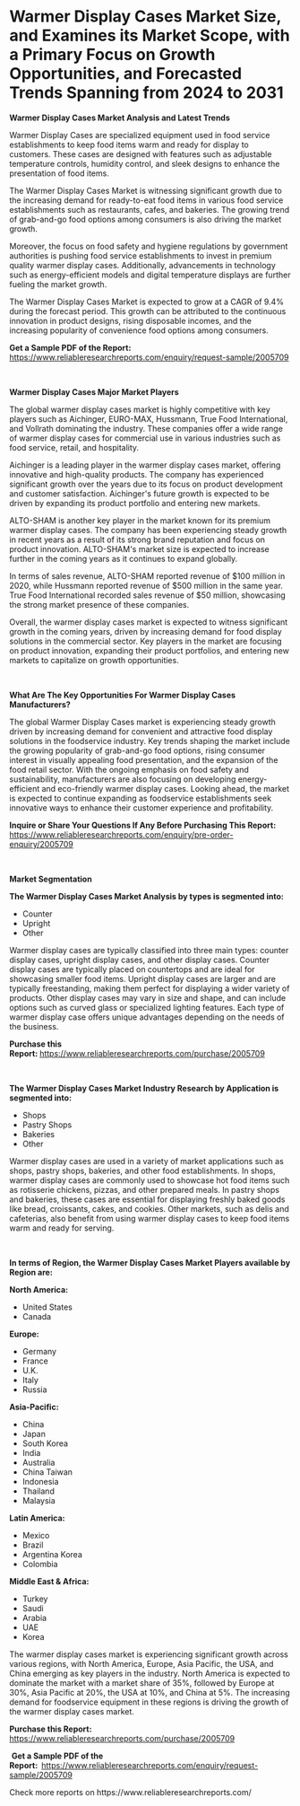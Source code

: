 <p><h1>Warmer Display Cases Market Size, and Examines its Market Scope, with a Primary Focus on Growth Opportunities, and Forecasted Trends Spanning from 2024 to 2031</h1></p><p><strong>Warmer Display Cases Market Analysis and Latest Trends</strong></p>
<p><p>Warmer Display Cases are specialized equipment used in food service establishments to keep food items warm and ready for display to customers. These cases are designed with features such as adjustable temperature controls, humidity control, and sleek designs to enhance the presentation of food items.</p><p>The Warmer Display Cases Market is witnessing significant growth due to the increasing demand for ready-to-eat food items in various food service establishments such as restaurants, cafes, and bakeries. The growing trend of grab-and-go food options among consumers is also driving the market growth.</p><p>Moreover, the focus on food safety and hygiene regulations by government authorities is pushing food service establishments to invest in premium quality warmer display cases. Additionally, advancements in technology such as energy-efficient models and digital temperature displays are further fueling the market growth.</p><p>The Warmer Display Cases Market is expected to grow at a CAGR of 9.4% during the forecast period. This growth can be attributed to the continuous innovation in product designs, rising disposable incomes, and the increasing popularity of convenience food options among consumers.</p></p>
<p><strong>Get a Sample PDF of the Report:&nbsp;</strong> <a href="https://www.reliableresearchreports.com/enquiry/request-sample/2005709">https://www.reliableresearchreports.com/enquiry/request-sample/2005709</a></p>
<p>&nbsp;</p>
<p><strong>Warmer Display Cases Major Market Players</strong></p>
<p><p>The global warmer display cases market is highly competitive with key players such as Aichinger, EURO-MAX, Hussmann, True Food International, and Vollrath dominating the industry. These companies offer a wide range of warmer display cases for commercial use in various industries such as food service, retail, and hospitality.</p><p>Aichinger is a leading player in the warmer display cases market, offering innovative and high-quality products. The company has experienced significant growth over the years due to its focus on product development and customer satisfaction. Aichinger's future growth is expected to be driven by expanding its product portfolio and entering new markets.</p><p>ALTO-SHAM is another key player in the market known for its premium warmer display cases. The company has been experiencing steady growth in recent years as a result of its strong brand reputation and focus on product innovation. ALTO-SHAM's market size is expected to increase further in the coming years as it continues to expand globally.</p><p>In terms of sales revenue, ALTO-SHAM reported revenue of $100 million in 2020, while Hussmann reported revenue of $500 million in the same year. True Food International recorded sales revenue of $50 million, showcasing the strong market presence of these companies.</p><p>Overall, the warmer display cases market is expected to witness significant growth in the coming years, driven by increasing demand for food display solutions in the commercial sector. Key players in the market are focusing on product innovation, expanding their product portfolios, and entering new markets to capitalize on growth opportunities.</p></p>
<p>&nbsp;</p>
<p><strong>What Are The Key Opportunities For Warmer Display Cases Manufacturers?</strong></p>
<p><p>The global Warmer Display Cases market is experiencing steady growth driven by increasing demand for convenient and attractive food display solutions in the foodservice industry. Key trends shaping the market include the growing popularity of grab-and-go food options, rising consumer interest in visually appealing food presentation, and the expansion of the food retail sector. With the ongoing emphasis on food safety and sustainability, manufacturers are also focusing on developing energy-efficient and eco-friendly warmer display cases. Looking ahead, the market is expected to continue expanding as foodservice establishments seek innovative ways to enhance their customer experience and profitability.</p></p>
<p><strong>Inquire or Share Your Questions If Any Before Purchasing This Report:</strong> <a href="https://www.reliableresearchreports.com/enquiry/pre-order-enquiry/2005709">https://www.reliableresearchreports.com/enquiry/pre-order-enquiry/2005709</a></p>
<p>&nbsp;</p>
<p><strong>Market Segmentation</strong></p>
<p><strong>The Warmer Display Cases Market Analysis by types is segmented into:</strong></p>
<p><ul><li>Counter</li><li>Upright</li><li>Other</li></ul></p>
<p><p>Warmer display cases are typically classified into three main types: counter display cases, upright display cases, and other display cases. Counter display cases are typically placed on countertops and are ideal for showcasing smaller food items. Upright display cases are larger and are typically freestanding, making them perfect for displaying a wider variety of products. Other display cases may vary in size and shape, and can include options such as curved glass or specialized lighting features. Each type of warmer display case offers unique advantages depending on the needs of the business.</p></p>
<p><strong>Purchase this Report:&nbsp;</strong><a href="https://www.reliableresearchreports.com/purchase/2005709">https://www.reliableresearchreports.com/purchase/2005709</a></p>
<p>&nbsp;</p>
<p><strong>The Warmer Display Cases Market Industry Research by Application is segmented into:</strong></p>
<p><ul><li>Shops</li><li>Pastry Shops</li><li>Bakeries</li><li>Other</li></ul></p>
<p><p>Warmer display cases are used in a variety of market applications such as shops, pastry shops, bakeries, and other food establishments. In shops, warmer display cases are commonly used to showcase hot food items such as rotisserie chickens, pizzas, and other prepared meals. In pastry shops and bakeries, these cases are essential for displaying freshly baked goods like bread, croissants, cakes, and cookies. Other markets, such as delis and cafeterias, also benefit from using warmer display cases to keep food items warm and ready for serving.</p></p>
<p>&nbsp;</p>
<p><strong>In terms of Region, the Warmer Display Cases Market Players available by Region are:</strong></p>
<p>
    <p> <strong> North America: </strong>
        <ul>
            <li>United States</li>
            <li>Canada</li>
        </ul>
        </p> 
    <p> <strong> Europe: </strong>
        <ul>
            <li>Germany</li>
            <li>France</li>
            <li>U.K.</li>
            <li>Italy</li>
            <li>Russia</li>
        </ul>
        </p> 
    <p> <strong> Asia-Pacific: </strong>
        <ul>
            <li>China</li>
            <li>Japan</li>
            <li>South Korea</li>
            <li>India</li>
            <li>Australia</li>
            <li>China Taiwan</li>
            <li>Indonesia</li>
            <li>Thailand</li>
            <li>Malaysia</li>
        </ul>
        </p> 
    <p> <strong> Latin America: </strong>
        <ul>
            <li>Mexico</li>
            <li>Brazil</li>
            <li>Argentina Korea</li>
            <li>Colombia</li>
        </ul>
        </p> 
    <p> <strong> Middle East & Africa: </strong>
        <ul>
            <li>Turkey</li>
            <li>Saudi</li>
            <li>Arabia</li>
            <li>UAE</li>
            <li>Korea</li>
        </ul>
    </p>
    </p>
<p><p>The warmer display cases market is experiencing significant growth across various regions, with North America, Europe, Asia Pacific, the USA, and China emerging as key players in the industry. North America is expected to dominate the market with a market share of 35%, followed by Europe at 30%, Asia Pacific at 20%, the USA at 10%, and China at 5%. The increasing demand for foodservice equipment in these regions is driving the growth of the warmer display cases market.</p></p>
<p><strong>Purchase this Report: </strong><a href="https://www.reliableresearchreports.com/purchase/2005709">https://www.reliableresearchreports.com/purchase/2005709</a></p>
<p>&nbsp;<strong>Get a Sample PDF of the Report:&nbsp;&nbsp;</strong><a href="https://www.reliableresearchreports.com/enquiry/request-sample/2005709">https://www.reliableresearchreports.com/enquiry/request-sample/2005709</a></p>
<p><strong></strong></p>
<p>Check more reports on https://www.reliableresearchreports.com/</p>